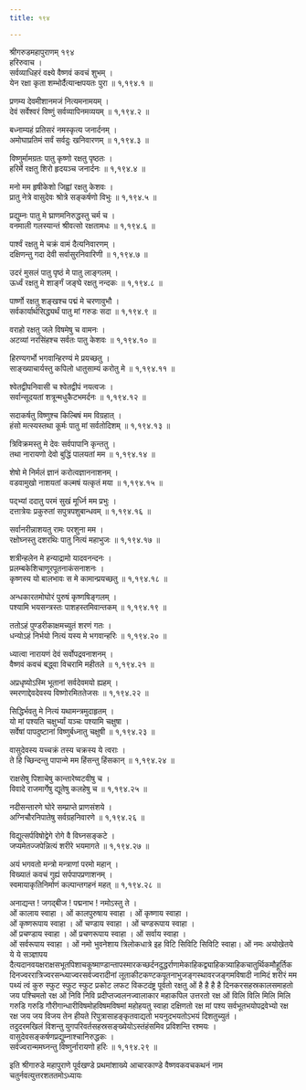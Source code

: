 ```yaml
---
title: १९४

---
```

श्रीगरुडमहापुराणम् १९४  
हरिरुवाच ।  
सर्वव्याधिहरं वक्ष्ये वैष्णवं कवचं शुभम् ।  
येन रक्षा कृता शम्भोर्दैत्यान्क्षपयतः पुरा ॥ १,१९४.१ ॥  
  
प्रणम्य देवमीशानमजं नित्यमनामयम् ।  
देवं सर्वेश्वरं विष्णुं सर्वव्यापिनमव्ययम् ॥ १,१९४.२ ॥  
  
बध्नाम्यहं प्रतिसरं नमस्कृत्य जनार्दनम् ।  
अमोघाप्रतिमं सर्वं सर्वदुः खनिवारणम् ॥ १,१९४.३ ॥  
  
विष्णुर्मामग्रतः पातु कृष्णो रक्षतु पृष्ठतः ।  
हरिर्मे रक्षतु शिरो हृदयञ्च जनार्दनः ॥ १,१९४.४ ॥  
  
मनो मम हृषीकेशो जिह्वां रक्षतु केशवः ।  
प्रातु नेत्रे वासुदेवः श्रोत्रे सङ्कर्षणो विभुः ॥ १,१९४.५ ॥  
  
प्रद्युम्नः पातु मे घ्राणमनिरुद्धस्तु चर्म च ।  
वनमाली गलस्यान्तं श्रीवत्सो रक्षतामधः ॥ १,१९४.६ ॥  
  
पार्श्वं रक्षतु मे चक्रं वामं दैत्यनिवारणम् ।  
दक्षिणन्तु गदा देवी सर्वासुरनिवारिणी ॥ १,१९४.७ ॥  
  
उदरं मुसलं पातु पृष्ठं मे पातु लाङ्गलम् ।  
ऊर्ध्वं रक्षतु मे शार्ङ्गं जङ्घे रक्षतु नन्दकः ॥ १,१९४.८ ॥  
  
पार्ष्णो रक्षतु शङ्खश्च पद्मं मे चरणावुभौ ।  
सर्वकार्यार्थसिद्ध्यर्थं पातु मां गरुडः सदा ॥ १,१९४.९ ॥  
  
वराहो रक्षतु जले विषमेषु च वामनः ।  
अटव्यां नरसिंहश्च सर्वतः पातु केशवः ॥ १,१९४.१० ॥  
  
हिरण्यगर्भो भगवान्हिरण्यं मे प्रयच्छतु ।  
साङ्ख्याचार्यस्तु कपिलो धातुसाम्यं करोतु मे ॥ १,१९४.११ ॥  
  
श्वेतद्वीपनिवासी च श्वेतद्वीपं नयत्वजः ।  
सर्वान्सूदयतां शत्रून्मधुकैटभमर्दनः ॥ १,१९४.१२ ॥  
  
सदाकर्षतु विष्णुश्च किल्बिषं मम विग्रहात् ।  
हंसो मत्स्यस्तथा कूर्मः पातु मां सर्वतोदिशम् ॥ १,१९४.१३ ॥  
  
त्रिविक्रमस्तु मे देवः सर्वपापानि कृन्ततु ।  
तथा नारायणो देवो बुद्धिं पालयतां मम ॥ १,१९४.१४ ॥  
  
शेषो मे निर्मलं ज्ञानं करोत्वज्ञाननाशनम् ।  
वडवामुखो नाशयतां कल्मषं यत्कृतं मया ॥ १,१९४.१५ ॥  
  
पद्भ्यां ददातु परमं सुखं मूर्ध्नि मम प्रभुः ।  
दत्तात्रेयः प्रकुरुतां सपुत्रपशुबान्धवम् ॥ १,१९४.१६ ॥  
  
सर्वानरीन्नाशयतु रामः परशुना मम ।  
रक्षोघ्नस्तु दशरथिः पातु नित्यं महाभुजः ॥ १,१९४.१७ ॥  
  
शत्रीन्हलेन मे हन्याद्रामो यादवनन्दनः ।  
प्रलम्बकेशिचाणूरपूतनाकंसनाशनः ।  
कृष्णस्य यो बालभावः स मे कामान्प्रयच्छतु ॥ १,१९४.१८ ॥  
  
अन्धकारतमोघोरं पुरुषं कृष्णषिङ्गलम् ।  
पश्यामि भयसन्त्रस्तः पाशहस्तमिवान्तकम् ॥ १,१९४.१९ ॥  
  
ततोऽहं पुण्डरीकाक्षमच्युतं शरणं गतः ।  
धन्योऽहं निर्भयो नित्यं यस्य मे भगवान्हरिः ॥ १,१९४.२० ॥  
  
ध्यात्वा नारायणं देवं सर्वोपद्रवनाशनम् ।  
वैष्णवं कवचं बद्ध्वा विचरामि महीतले ॥ १,१९४.२१ ॥  
  
अप्रधृष्योऽस्मि भूतानां सर्वदेवमयो ह्यहम् ।  
स्मरणाद्देवदेवस्य विष्णोरमिततेजसः ॥ १,१९४.२२ ॥  
  
सिद्धिर्भवतु मे नित्यं यथामन्त्रमुदाहृतम् ।  
यो मां पश्यति चक्षुर्भ्यां यञ्चः पश्यामि चक्षुषा ।  
सर्वेषां पापदुष्टानां विष्णुर्बध्नातु चक्षुषी ॥ १,१९४.२३ ॥  
  
वासुदेवस्य यच्चक्रं तस्य चक्रस्य ये त्वराः ।  
ते हि च्छिन्दन्तु पापान्मे मम हिंसन्तु हिंसकान् ॥ १,१९४.२४ ॥  
  
राक्षसेषु पिशाचेषु कान्तारेष्वटवीषु च ।  
विवादे राजमार्गेषु द्यूतेषु कलहेषु च ॥ १,१९४.२५ ॥  
  
नदीसन्तारणे घोरे सम्प्राप्ते प्राणसंशये ।  
अग्निचौरनिपातेषु सर्वग्रहनिवारणे ॥ १,१९४.२६ ॥  
  
विद्युत्सर्पविषोद्वेगे रोगे वै विघ्नसङ्कटे ।  
जप्यमेतज्जपेन्नित्यं शरीरे भयमागते ॥ १,१९४.२७ ॥  
  
अयं भगवतो मन्त्रो मन्त्राणां परमो महान् ।  
विख्यातं कवचं गुह्यं सर्पपापप्रणाशनम् ।  
स्वमायाकृतिनिर्माणं कल्पान्तगहनं महत् ॥ १,१९४.२८ ॥  
  
अनाद्यन्त ! जगद्बीज ! पद्मनाभ ! नमोऽस्तु ते ।  
ओं कालाय स्वाहा । ओं कालपुरुषाय स्वाहा । ओं कृष्णाय स्वाहा ।  
ओं कृष्णरूपाय स्वाहा । ओं चण्डाय स्वाहा । ओं चण्डरूपाय स्वाहा ।  
ओं प्रचण्डाय स्वाहा । ओं प्रचणरूपाय स्वाहा । ओं सर्वाय स्वाहा ।  
ओं सर्वरूपाय स्वाहा । ओं नमो भुवनेशाय त्रिलोकधात्रे इह विटि सिविटि सिविटि स्वाहा। ओं नमः अयोखेतये ये ये सञ्ज्ञापय दैत्यदानवयक्षराक्षसभूतपिशाचकूष्माण्डान्तापस्मारकच्छर्दनदुद्धर्राणामेकाहिकद्व्याहिकत्र्याहिकचातुर्थिकमौहूर्तिकदिनज्वररात्रिज्वरसन्ध्याज्वरसर्वज्वरादीनां लूताकीटकण्टकपूतनाभुजङ्गस्थावरजङ्गमविषादी नामिदं शरीरं मम पथ्यं त्वं कुरु स्फुट स्फुट स्फुट प्रकोट लफट विकटदंष्ट्र पूर्वतो रक्षतु ओं है है है है दिनकरसहस्रकालसमाहतो जय पश्चिमतो रक्ष ओं निवि निवि प्रदीप्तज्वलनज्वालाकार महाकपिल उत्तरतो रक्ष ओं विलि विलि मिलि मिलि गरुडि गरुडि गौरीगान्धारीविषमोहविषमविषमां महोहयतु स्वाहा दक्षिणतो रक्ष मां पश्य सर्वभूतभयोपद्रवेभ्यो रक्ष रक्ष जय जय विजय तेन हीयते रिपुत्रासाहङ्कृतवाद्यतो भयनुदभयतोऽभयं दिशतुच्युतं ।  
तदुदरमखिलं विशन्तु युगपरिवर्तसहस्रसङ्ख्येयोऽस्तंहंसमिव प्रविशन्ति रश्मयः ।  
वासुदेवसङ्कर्षणप्रद्युम्नाश्चानिरुद्धकः ।  
सर्वज्वरान्ममघ्नन्तु विष्णुर्नारायणो हरिः ॥ १,१९४.२९ ॥  
  
इति श्रीगारुडे महापुराणे पूर्वखण्डे प्रथमांशाख्ये आचारकाण्डे वैष्णवकवचकथनं नाम चतुर्नवत्युत्तरशततमोऽध्यायः